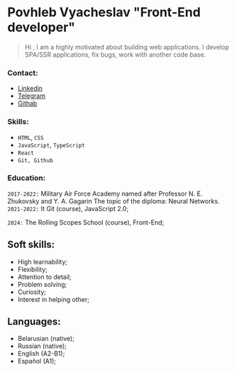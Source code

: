 # Povhleb Vyacheslav "Front-End developer"

> Hi , I am a highly motivated about building web applications. I develop SPA/SSR applications, fix bugs, work with another code base.

### Contact:
* [Linkedin](https://linkedin.com/in/vyacheslav-povkhleb-b6459a283)
* [Telegram](https://t.me/Vyacheslav_247)
* [Githab](https://github.com/slawa-pro)
### Skills:

* ```HTML```, ```CSS```
* ```JavaScript```, ```TypeScript```
* ```React```
* ```Git, Github```

### Education:

```2017-2022:```
  Military Air Force Academy named after Professor N. E. Zhukovsky and Y. A. Gagarin
  The topic of the diploma: Neural Networks.
```2021-2022:```
  It Git (course),
  JavaScript 2.0;

```2024:```
  The Rolling Scopes School (course),
  Front-End;

Soft skills:
------------
  * High learnability;
  * Flexibility;
  * Attention to detail;
  * Problem solving;
  * Curiosity;
  * Interest in helping other;

Languages:
----------
  * Belarusian (native);
  * Russian (native);
  * English (A2-B1);
  * Español (A1);